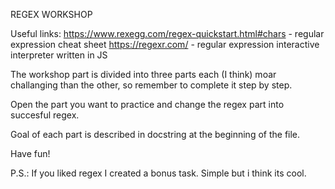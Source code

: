 REGEX WORKSHOP

Useful links:
https://www.rexegg.com/regex-quickstart.html#chars - regular expression cheat sheet
https://regexr.com/ - regular expression interactive interpreter written in JS


The workshop part is divided into three parts each (I think) moar challanging than the other, so remember
to complete it step by step.

Open the part you want to practice and change the regex part into succesful regex.

Goal of each part is described in docstring at the beginning of the file.

Have fun!

P.S.: If you liked regex I created a bonus task. Simple but i think its cool.

